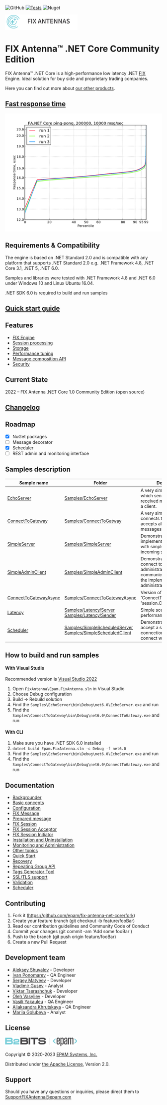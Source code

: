 ![GitHub](https://img.shields.io/github/license/epam/fix-antenna-net-core)
[![Tests](https://github.com/epam/fix-antenna-net-core/actions/workflows/tests.yml/badge.svg)](https://github.com/epam/fix-antenna-net-core/actions/workflows/tests.yml)
![Nuget](https://img.shields.io/nuget/v/Epam.FixAntenna.NetCore)

![FIX Antenna](Docs/fa.png)

# FIX Antenna™ .NET Core Community Edition
FIX Antenna™ .NET Core is a high-performance low latency .NET [FIX](https://btobits.com/fixopaedia/index.html) Engine.  Ideal solution for buy side and proprietary trading companies.

Here you can find out more about [our other products](https://github.com/epam/fix-antenna-net-core/wiki/Other-B2Bits-products).

## [Fast response time](Docs/benchmarking.md)

![Responce time](Docs/fanet_response_time-1.0.0.png)

## Requirements & Compatibility
The engine is based on .NET Standard 2.0 and is compatible with any platform that supports .NET Standard 2.0 e.g. .NET Framework 4.8, .NET Core 3.1, .NET 5, .NET 6.0.

Samples and libraries were tested with .NET Framework 4.8 and .NET 6.0 under Windows 10 and Linux Ubuntu 16.04.

.NET SDK 6.0 is required to build and run samples

## [Quick start guide](Docs/QuickStart.md)

## Features
- [FIX Engine](Docs/features.md#fix-engine)
- [Session processing](Docs/features.md#sessions-processing)
- [Storage](Docs/features.md#storage)
- [Performance tuning](Docs/features.md#performance-tuning)
- [Message composition API](Docs/features.md#message-composition-api)
- [Security](Docs/features.md#security)

## Current State
2022 – FIX Antenna .NET Core 1.0 Community Edition (open source)

## [Changelog](CHANGELOG.md)

## Roadmap
- [x] NuGet packages
- [ ] Message decorator
- [x] Scheduler
- [ ] REST admin and monitoring interface

## Samples description
|Sample name|Folder|Description|
|---|---|---|
|[EchoServer](Docs/InstallationAndUninstallation.md#echoserver)|[Samples/EchoServer](Samples/EchoServer)|A very simple server, which sends all the received messages back to a client.|
|[ConnectToGateway](Docs/InstallationAndUninstallation.md#connecttogateway)|[Samples/ConnectToGatway](Samples/ConnectToGateway)|A very simple client, which connects to the server and accepts all received messages.|
|[SimpleServer](Docs/InstallationAndUninstallation.md#simpleserver)|[Samples/SimpleServer](Samples/SimpleServer)|Demonstrates how to implement a FIX server with simple IP filtering of incoming sessions.|
|[SimpleAdminClient](Docs/InstallationAndUninstallation.md#simpleadminclient)|[Samples/SimpleAdminClient](Samples/SimpleAdminClient)|Demonstrates how to connect to an administrative session and communicate with it using the implementation of administrative messages.|
|[ConnectToGatewayAsync](Docs/InstallationAndUninstallation.md#connecttogatewayasync)|[Samples/ConnectToGatewayAsync](Samples/ConnectToGatewayAsync)|Version of 'ConnectToGateway' using 'session.ConnectAsync(...)'|
|[Latency](Docs/latency_sample.md)|[Samples/Latency/Server](Samples/Latency/Server)<br>[Samples/Latency/Sender](Samples/Latency/Sender)|Simple scenario to test performance|
|[Scheduler](Docs/Scheduler.md)|[Samples/SimpleScheduledServer](Samples/SimpleScheduledServer)<br>[Samples/SimpleScheduledClient](Samples/SimpleScheduledClient)|Demonstrates how to accept a scheduled connection, and how to connect with a schedule.|

## How to build and run samples

#### With Visual Studio
Recommended version is [Visual Studio 2022](https://visualstudio.microsoft.com/vs/)

1. Open `FixAntenna\Epam.FixAntenna.sln` in Visual Studio
2. Choose Debug configuration
3. Build → Rebuild solution
4. Find the `Samples\EchoServer\bin\Debug\net6.0\EchoServer.exe` and run
5. Find the `Samples\ConnectToGateway\bin\Debug\net6.0\ConnectToGateway.exe` and run

#### With CLI
1. Make sure you have .NET SDK 6.0 installed
2. `dotnet build Epam.FixAntenna.sln -c Debug -f net6.0`
3. Find the `Samples\EchoServer\bin\Debug\net6.0\EchoServer.exe` and run
4. Find the `Samples\ConnectToGateway\bin\Debug\net6.0\ConnectToGateway.exe` and run

## Documentation
- [Backgrounder](Docs/Backgrounder.md)
- [Basic concepts](Docs/BasicConcepts.md)
- [Configuration](Docs/Configuration.md)
- [FIX Message](Docs/FixMessage.md)
- [Prepared message](Docs/FixPreparedMessage.md)
- [FIX Session](Docs/FixSession.md)
- [FIX Session Acceptor](Docs/FixSessionAcceptor.md)
- [FIX Session Initiator](Docs/FixSessionInitiator.md)
- [Installation and Uninstallation](Docs/InstallationAndUninstallation.md)
- [Monitoring and Administration](Docs/MonitoringAndAdministration.md)
- [Other topics](Docs/OtherTopics.md)
- [Quick Start](Docs/QuickStart.md)
- [Recovery](Docs/Recovery.md)
- [Repeating Group API](Docs/RepeatingGroupApi.md)
- [Tags Generator Tool](Docs/TagsGen.md)
- [SSL/TLS support](Docs/TlsSupport.md)
- [Validation](Docs/Validation.md)
- [Scheduler](Docs/Scheduler.md)

## Contributing
1. Fork it (https://github.com/epam/fix-antenna-net-core/fork)
2. Create your feature branch (git checkout -b feature/fooBar)
3. Read our contribution guidelines and Community Code of Conduct
4. Commit your changes (git commit -am 'Add some fooBar')
5. Push to the branch (git push origin feature/fooBar)
6. Create a new Pull Request

## Development team
- [Aleksey Shuvalov](https://github.com/ashuvalov) - Developer
- [Ivan Ponomarev](https://github.com/houtengeki) - QA Engineer
- [Sergey Matveev](https://github.com/epm-sergem) - Developer
- [Vladimir Gusev](https://github.com/portowine1982) - Analyst
- [Viktar Tserashchuk](https://github.com/Viktar-Tserashchuk) - Developer
- [Oleh Vasyliev](https://github.com/OlehVasylievEPAM) - Developer
- [Vasili Yakauleu](https://github.com/VasiliYakauleu) - QA Engineer
- [Aliaksandra Khrutskaya](https://github.com/AliaksandraKhrutskaya) - QA Engineer
- [Mariia Golubeva](https://github.com/Mary-Golubeva) - Analyst

## License
![b2bits.com](Docs/b2bits.png)

Copyright © 2020-2023 [EPAM Systems, Inc.](https://www.epam.com/)

Distributed under [the Apache License](LICENSE), Version 2.0.

## Support

Should you have any questions or inquiries, please direct them to SupportFIXAntenna@epam.com
